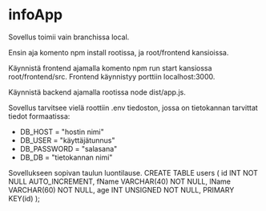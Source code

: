 # infoApp

Sovellus toimii vain branchissa local.

Ensin aja komento npm install rootissa, ja root/frontend kansioissa.

Käynnistä frontend ajamalla komento npm run start kansiossa root/frontend/src. Frontend käynnistyy porttiin localhost:3000.

Käynnistä backend ajamalla rootissa node dist/app.js.

Sovellus tarvitsee vielä roottiin .env tiedoston, jossa on tietokannan tarvittat tiedot formaatissa:

  - DB_HOST = "hostin nimi"
  - DB_USER = "käyttäjätunnus"
  - DB_PASSWORD = "salasana"
  - DB_DB = "tietokannan nimi"

Sovellukseen sopivan taulun luontilause.
CREATE TABLE users (
  id INT NOT NULL AUTO_INCREMENT,
  fName VARCHAR(40) NOT NULL,
  lName VARCHAR(60) NOT NULL,
  age INT UNSIGNED NOT NULL,
  PRIMARY KEY(id)
);
